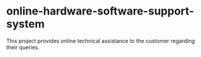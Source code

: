 # online-hardware-software-support-system
This project provides online technical assistance to the customer regarding their queries.
